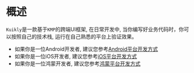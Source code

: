 # 概述

``Kuikly``是一款基于``KMP``的跨端UI框架, 在日常开发中, 当你编写好业务代码时，你可以按照自己的技术栈, 运行在自己熟悉的平台上验证效果。

* 如果你是一位Android开发者, 建议您参考[Android平台开发方式](android-dev.md)
* 如果你是一位iOS开发者, 建议您参考[iOS平台开发方式](ios-dev.md)
* 如果你是一位鸿蒙开发者, 建议您参考[鸿蒙平台开发方式](harmony-dev.md)